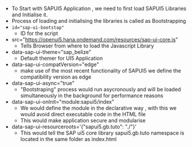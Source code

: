* To Start with SAPUI5 Application , we need to first load SAPUI5 Libraries and Initialise it.
* Process of loading and initialising the libraries is called as Bootstrapping
* ```id="sap-ui-bootstap"``` 
  * ID for the script
* src="https://openui5.hana.ondemand.com/resources/sap-ui-core.js" 
  * Tells Browser from where to load the Javascript Library
* data-sap-ui-theme="sap_belize"
  * Default themer for UI5 Application
* data-sap-ui-compatVersion="edge"
  * make use of the most recent functionality of SAPUI5 we define the compatibility version as edge
* data-sap-ui-async="true"
  * "Bootstraping" process would run asycronously and will be loaded simultaneously in the background for performance reasons
* data-sap-ui-onInit="module:sapui5/index"
  * We would define the module in the declarative way , with this we would avoid direct executable code in the HTML file
  * This would make application secure and modularise
* data-sap-ui-resourceroots='{"sapui5.gb.tuto": "./"}'
  * This would tell the SAP ui5 core library sapui5.gb.tuto namespace is located in the same folder as index.html
